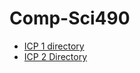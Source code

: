 # Comp-Sci490
* [ICP 1 directory](/ICP1-master/index.html)
* [ICP 2 Directory](/ICP2-master/index.html)
